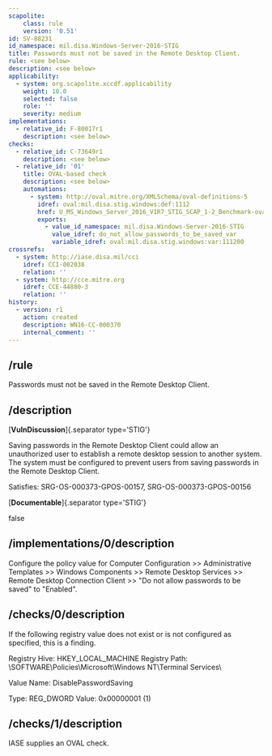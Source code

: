```yaml
---
scapolite:
    class: rule
    version: '0.51'
id: SV-88231
id_namespace: mil.disa.Windows-Server-2016-STIG
title: Passwords must not be saved in the Remote Desktop Client.
rule: <see below>
description: <see below>
applicability:
  - system: org.scapolite.xccdf.applicability
    weight: 10.0
    selected: false
    role: ''
    severity: medium
implementations:
  - relative_id: F-80017r1
    description: <see below>
checks:
  - relative_id: C-73649r1
    description: <see below>
  - relative_id: '01'
    title: OVAL-based check
    description: <see below>
    automations:
      - system: http://oval.mitre.org/XMLSchema/oval-definitions-5
        idref: oval:mil.disa.stig.windows:def:1112
        href: U_MS_Windows_Server_2016_V1R7_STIG_SCAP_1-2_Benchmark-oval.xml
        exports:
          - value_id_namespace: mil.disa.Windows-Server-2016-STIG
            value_idref: do_not_allow_passwords_to_be_saved_var
            variable_idref: oval:mil.disa.stig.windows:var:111200
crossrefs:
  - system: http://iase.disa.mil/cci
    idref: CCI-002038
    relation: ''
  - system: http://cce.mitre.org
    idref: CCE-44880-3
    relation: ''
history:
  - version: r1
    action: created
    description: WN16-CC-000370
    internal_comment: ''
---
```



## /rule

Passwords must not be saved in the Remote Desktop Client.

## /description

[**VulnDiscussion**]{.separator type='STIG'}

Saving passwords in the Remote Desktop Client could allow an unauthorized user to establish a remote desktop session to another system. The system must be configured to prevent users from saving passwords in the Remote Desktop Client.

Satisfies: SRG-OS-000373-GPOS-00157, SRG-OS-000373-GPOS-00156

[**Documentable**]{.separator type='STIG'}

false

## /implementations/0/description

Configure the policy value for Computer Configuration >> Administrative Templates >> Windows Components >> Remote Desktop Services >> Remote Desktop Connection Client >> "Do not allow passwords to be saved" to "Enabled".

## /checks/0/description

If the following registry value does not exist or is not configured as specified, this is a finding.

Registry Hive: HKEY_LOCAL_MACHINE
Registry Path: \SOFTWARE\Policies\Microsoft\Windows NT\Terminal Services\

Value Name: DisablePasswordSaving

Type: REG_DWORD
Value: 0x00000001 (1)

## /checks/1/description

IASE supplies an OVAL check.
